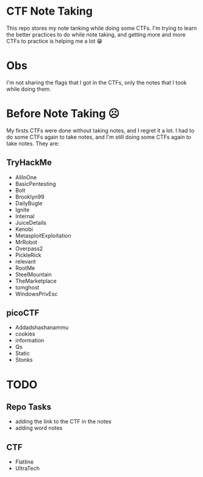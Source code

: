 # CTF Note Taking
This repo stores my note tanking while doing some CTFs. I'm trying to learn the better practices to do while note taking, and getting more and more CTFs to practice is helping me a lot 😁

# Obs
I'm not sharing the flags that I got in the CTFs, only the notes that I took while doing them. 

# Before Note Taking ☹
My firsts CTFs were done without taking notes, and I regret it a lot. I had to do some CTFs again to take notes, and I'm still doing some CTFs again to take notes. They are:

## TryHackMe
- AllInOne
- BasicPentesting
- Bolt
- Brooklyn99
- DailyBugle
- Ignite
- Internal
- JuiceDetails
- Kenobi
- MetasploitExploitation
- MrRobot
- Overpass2
- PickleRick
- relevant
- RootMe
- SteelMountain
- TheMarketplace
- tomghost
- WindowsPrivEsc

## picoCTF
- Addadshashanammu
- cookies
- information
- Qs
- Static
- Stonks

# TODO

## Repo Tasks
- adding the link to the CTF in the notes
- adding word notes

## CTF 
- Flatline
- UltraTech